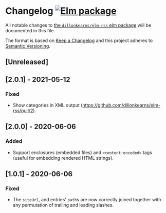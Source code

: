 # Changelog [![Elm package](https://img.shields.io/elm-package/v/dillonkearns/elm-rss.svg)](https://package.elm-lang.org/packages/dillonkearns/elm-rss/latest/)

All notable changes to
[the `dillonkearns/elm-rss` elm package](http://package.elm-lang.org/packages/dillonkearns/elm-rss/latest)
will be documented in this file.

The format is based on [Keep a Changelog](http://keepachangelog.com/en/1.0.0/)
and this project adheres to
[Semantic Versioning](http://semver.org/spec/v2.0.0.html).

## [Unreleased]

## [2.0.1] - 2021-05-12

### Fixed

- Show categories in XML output (https://github.com/dillonkearns/elm-rss/pull/2).

## [2.0.0] - 2020-06-06

### Added

- Support enclosures (embedded files) and
    `<content:encoded>` tags (useful for embedding rendered HTML strings).

## [1.0.1] - 2020-06-06

### Fixed

- The `siteUrl`, and entries' `path`s are now correctly joined together with any
  permutation of trailing and leading slashes.
